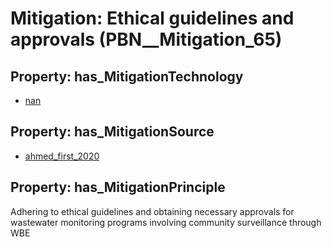 # Mitigation: __Ethical guidelines and approvals__ (PBN__Mitigation_65)

## Property: has_MitigationTechnology

* [nan](../Technology/PBN__Technology_22)

## Property: has_MitigationSource

* [ahmed_first_2020](../Article/PBN__Article_205)

## Property: has_MitigationPrinciple

Adhering to ethical guidelines and obtaining necessary approvals for wastewater monitoring programs involving community surveillance through WBE

